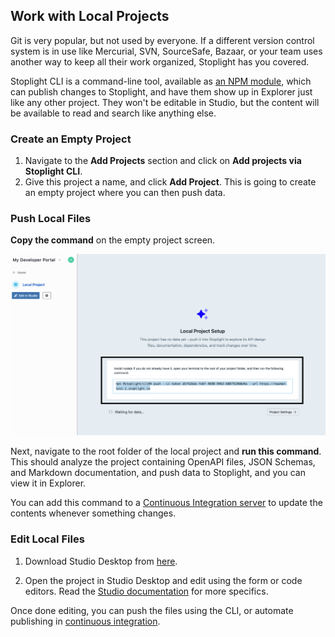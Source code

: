 ## Work with Local Projects

Git is very popular, but not used by everyone. If a different version control system is in use like Mercurial, SVN, SourceSafe, Bazaar, or your team uses another way to keep all their work organized, Stoplight has you covered.

Stoplight CLI is a command-line tool, available as [an NPM module](https://www.npmjs.com/package/@stoplight/cli), which can publish changes to Stoplight, and have them show up in Explorer just like any other project. They won't be editable in Studio, but the content will be available to read and search like anything else. 

### Create an Empty Project

1. Navigate to the **Add Projects** section and click on **Add projects via Stoplight CLI**.
2. Give this project a name, and click **Add Project**. This is going to create an empty project where you can then push data. 


### Push Local Files

**Copy the command** on the empty project screen. 

![CLI Command](../assets/images/cli-command.png)

Next, navigate to the root folder of the local project and **run this command**. This should analyze the project containing OpenAPI files, JSON Schemas, and Markdown documentation, and push data to Stoplight, and you can view it in Explorer. 

You can add this command to a [Continuous Integration server](g.automating-publishing.md#continous-integration) to update the contents whenever something changes.

### Edit Local Files

1. Download Studio Desktop from [here](https://stoplight.io/studio/). 

2. Open the project in Studio Desktop and edit using the form or code editors. Read the [Studio documentation](https://meta.stoplight.io/docs/studio/) for more specifics.

Once done editing, you can push the files using the CLI, or automate publishing in [continuous integration](g.automating-publishing.md#continous-integration).
